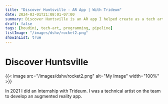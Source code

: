 ```yaml
---
title: "Discover Huntsville - AR App | With Trideum"
date: 2024-03-01T21:08:01-07:00
summary: Discover Huntsville is an AR app I helped create as a tech artist and programmer. I created procedural assets in houdini for the AR experience, designed NPR shaders, and coded in C# using Unity. Additionally I participated in planning and communication between teams and gave presentations and updates during meetings.
draft: false
tags: [houdini, tech-art, programming, pipeline]
listImage: "/images/dshv/rocket2.png"
showInList: true
---
```


# Discover Huntsville


{{< image src="/images/dshv/rocket2.png" alt="My Image" width="100%" >}}


In 2021 I did an Internship with Trideum. I was a technical artist on the team to develop an augmented reality app.




